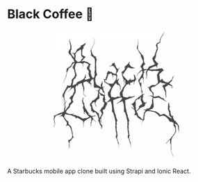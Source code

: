 # Black Coffee :metal:

<p align="center">
  <img width="300" height="300" src="black-coffee-logo.png">
</p>

A Starbucks mobile app clone built using Strapi and Ionic React.
